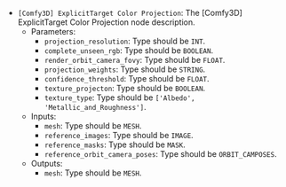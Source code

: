 - `[Comfy3D] ExplicitTarget Color Projection`: The [Comfy3D] ExplicitTarget Color Projection node description.
    - Parameters:
        - `projection_resolution`: Type should be `INT`.
        - `complete_unseen_rgb`: Type should be `BOOLEAN`.
        - `render_orbit_camera_fovy`: Type should be `FLOAT`.
        - `projection_weights`: Type should be `STRING`.
        - `confidence_threshold`: Type should be `FLOAT`.
        - `texture_projecton`: Type should be `BOOLEAN`.
        - `texture_type`: Type should be `['Albedo', 'Metallic_and_Roughness']`.
    - Inputs:
        - `mesh`: Type should be `MESH`.
        - `reference_images`: Type should be `IMAGE`.
        - `reference_masks`: Type should be `MASK`.
        - `reference_orbit_camera_poses`: Type should be `ORBIT_CAMPOSES`.
    - Outputs:
        - `mesh`: Type should be `MESH`.
